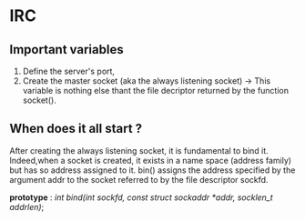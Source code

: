 # IRC

## Important variables

1) Define the server's port,
2) Create the master socket (aka the always listening socket) -> This variable is nothing else thant the file decriptor returned by the function socket().


## When does it all start ?

After creating the always listening socket, it is fundamental to bind it. Indeed,when a socket is created, it exists in a name space (address family) but has so address assigned to it. bin() assigns the address specified by the argument addr to the socket referred to by the file descriptor sockfd.

**prototype** : _int bind(int sockfd, const struct sockaddr *addr, socklen_t addrlen)_;



